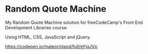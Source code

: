 # Random Quote Machine
My Random Quote Machine solution for freeCodeCamp's Front End Development Libraries course.

Using HTML, CSS, JavaScript and jQuery.

https://codepen.io/mateorinland/full/eYjgJVp
